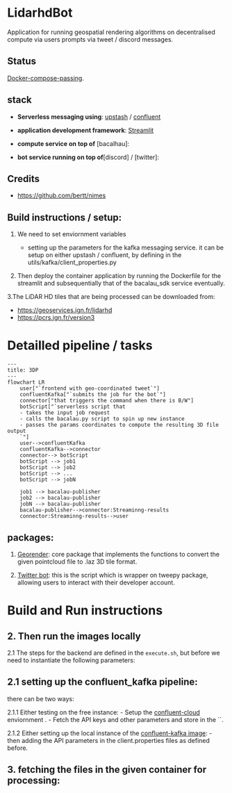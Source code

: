 # LidarhdBot

 Application for running geospatial rendering algorithms on decentralised compute via users prompts via tweet / discord messages.

## Status

[Docker-compose-passing](https://github.com/The-Extra-Project/lidarhdpip/actions/workflows/test-docker-build.yml/badge.svg).

## stack
- **Serverless messaging using**: [upstash]() / [confluent]()

- **application development framework**: [Streamlit]()

- **compute service on top of** [bacalhau]:

- **bot service running on top of**[discord] / [twitter]: 



## Credits 
- https://github.com/bertt/nimes



## Build instructions / setup:


1. We need to set enviornment variables 
    - setting up the parameters for the kafka messaging service. it can be setup on either upstash / confluent, by defining in the utils/kafka/client_properties.py

2. Then deploy the container application by running the Dockerfile for the streamlit and subsequentially that of the bacalau_sdk service eventually.


3.The LiDAR HD tiles that are being processed can be downloaded from:
- https://geoservices.ign.fr/lidarhd
- https://pcrs.ign.fr/version3

# Detailled pipeline / tasks

```mermaid
---
title: 3DP
---
flowchart LR
    user["`frontend with geo-coordinated tweet`"]
    confluentKafka["`submits the job for the bot`"]
    connector["that triggers the command when there is B/W"]
    botScript["`serverless script that
    - takes the input job request
    - calls the bacalau.py script to spin up new instance
    - passes the params coordinates to compute the resulting 3D file output
    `"]
    user-->confluentKafka
    confluentKafka-->connector
    connector--> botScript
    botScript --> job1
    botScript --> job2
    botScript --> ...
    botScript --> jobN

    job1 --> bacalau-publisher
    job2 --> bacalau-publisher
    jobN --> bacalau-publisher
    bacalau-publisher-->connector:Streaminng-results
    connector:Streaminng-results-->user
```

## packages:

1. [Georender](./georender/): core package that implements the functions to convert the given pointcloud file to .laz 3D tile format.

2. [Twitter bot](./twitter_bot/): this is the script which is wrapper on tweepy package, allowing users to interact with their developer account.




# Build and Run instructions





## 2. Then run the images locally 

2.1 The steps for the backend are defined in the `execute.sh`, but before we need to instantiate the following parameters:


## 2.1 setting up the confluent_kafka pipeline:
there can be two ways: 

2.1.1 Either testing on the free instance:
    - Setup the [confluent-cloud]() enviornment .
    - Fetch the API keys and other parameters and store in the ``.

2.1.2 Either setting up the local instance of the [confluent-kafka image](https://hub.docker.com/r/confluentinc/cp-kafka/): 
    - then adding the API parameters in the client.properties files as defined before.

## 3. fetching the files in the given container for processing: 

